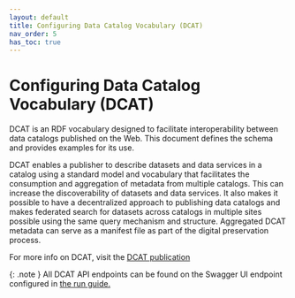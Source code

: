 ```yaml
---
layout: default
title: Configuring Data Catalog Vocabulary (DCAT)
nav_order: 5
has_toc: true
---
```


# Configuring Data Catalog Vocabulary (DCAT)

DCAT is an RDF vocabulary designed to facilitate interoperability between data catalogs published on the Web. This document defines the schema and provides examples for its use.

DCAT enables a publisher to describe datasets and data services in a catalog using a standard model and vocabulary that facilitates the consumption and aggregation of metadata from multiple catalogs. This can increase the discoverability of datasets and data services. It also makes it possible to have a decentralized approach to publishing data catalogs and makes federated search for datasets across catalogs in multiple sites possible using the same query mechanism and structure. Aggregated DCAT metadata can serve as a manifest file as part of the digital preservation process.

For more info on DCAT, visit the [DCAT publication](https://www.w3.org/TR/vocab-dcat-2/)

{: .note }
All DCAT API endpoints can be found on the Swagger UI endpoint configured in [the run guide.](../how-to-run)